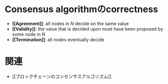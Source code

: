 # Consensus algorithmのcorrectness
- **[[Agreement]]**: all nodes in $N$  decide on the same value
- **[[Validity]]**: the value that is decided upon must have been proposed by some node in $N$
- **[[Termination]]**: all nodes eventually decide

# 関連
- [[ブロックチェーンのコンセンサスアルゴリズム]]
